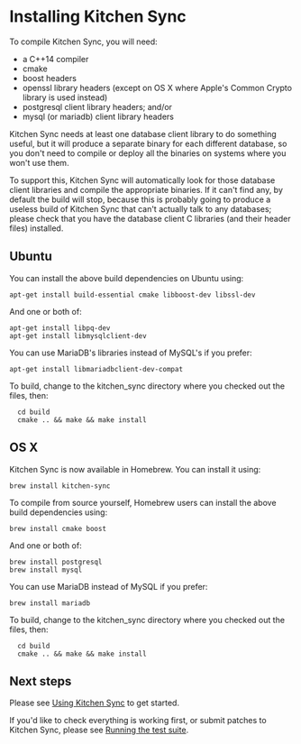 Installing Kitchen Sync
=======================

To compile Kitchen Sync, you will need:
* a C++14 compiler
* cmake
* boost headers
* openssl library headers (except on OS X where Apple's Common Crypto library is used instead)
* postgresql client library headers; and/or
* mysql (or mariadb) client library headers

Kitchen Sync needs at least one database client library to do something useful, but it will produce a separate binary for each different database, so you don't need to compile or deploy all the binaries on systems where you won't use them.

To support this, Kitchen Sync will automatically look for those database client libraries and compile the appropriate binaries.  If it can't find any, by default the build will stop, because this is probably going to produce a useless build of Kitchen Sync that can't actually talk to any databases; please check that you have the database client C libraries (and their header files) installed.

Ubuntu
------

You can install the above build dependencies on Ubuntu using:
```
apt-get install build-essential cmake libboost-dev libssl-dev
```

And one or both of:
```
apt-get install libpq-dev
apt-get install libmysqlclient-dev
```

You can use MariaDB's libraries instead of MySQL's if you prefer:

```
apt-get install libmariadbclient-dev-compat
```

To build, change to the kitchen_sync directory where you checked out the files, then:
```
  cd build
  cmake .. && make && make install
```

OS X
----

Kitchen Sync is now available in Homebrew.  You can install it using:
```
brew install kitchen-sync
```

To compile from source yourself, Homebrew users can install the above build dependencies using:
```
brew install cmake boost
```

And one or both of:
```
brew install postgresql
brew install mysql
```

You can use MariaDB instead of MySQL if you prefer:

```
brew install mariadb
```

To build, change to the kitchen_sync directory where you checked out the files, then:
```
  cd build
  cmake .. && make && make install
```

Next steps
----------

Please see [Using Kitchen Sync](USAGE.md) to get started.

If you'd like to check everything is working first, or submit patches to Kitchen Sync, please see [Running the test suite](TESTS.md).
